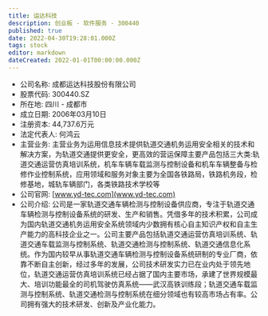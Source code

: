 ```yaml
---
title: 运达科技
description: 创业板 - 软件服务 - 300440
published: true
date: 2022-04-30T19:28:01.000Z
tags: stock
editor: markdown
dateCreated: 2022-01-01T00:00:00.000Z
---
```


- 公司名称: 成都运达科技股份有限公司
- 股票代码: 300440.SZ
- 所在地: 四川 - 成都市
- 成立日期: 2006年03月10日
- 注册资本: 44,737.6万元
- 法定代表人: 何鸿云
- 主营业务: 主营业务为运用信息技术提供轨道交通机务运用安全相关的技术和解决方案，为轨道交通提供更安全，更高效的营运保障主要产品包括三大类:轨道交通运营仿真培训系统，机车车辆车载监测与控制设备和机车车辆整备与检修作业控制系统，应用领域和服务对象主要为全国各铁路局，铁路机务段，检修基地，城轨车辆部门，各类铁路技术学校等
- 公司官网: [www.yd-tec.com](www.yd-tec.com)
- 公司介绍: 公司是一家轨道交通车辆检测与控制设备供应商，专注于轨道交通车辆检测与控制设备系统的研发、生产和销售。凭借多年的技术积累，公司成为国内轨道交通机务运用安全系统领域内少数拥有核心自主知识产权和自主生产能力的高科技企业之一。公司主要产品包括轨道交通运营仿真培训系统、轨道交通车载监测与控制系统、轨道交通检测与控制系统、轨道交通信息化系统。作为国内较早从事轨道交通车辆检测与控制设备系统研制的专业厂商，依靠不断自主创新，经过多年的发展，公司技术研发实力已在业内处于领先地位，轨道交通运营仿真培训系统已经占据了国内主要市场，承建了世界规模最大、培训功能最全的司机驾驶仿真系统——武汉高铁训练段；轨道交通车载监测与控制系统、轨道交通检测与控制系统在细分领域也有较高市场占有率。公司拥有强大的技术研发、创新及产业化能力。



